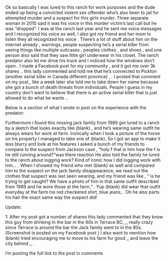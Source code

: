 Ok so basically I was lured to this ranch for work purposes and the dude ended up being a convicted violent sex offender who’s also been to jail for attempted murder and a suspect for this girls murder. Three separate woman in 2010 said it was his voice in this murder victim’s last call but he was “dropped”. I was at the ranch last year and he sent me voice messages and I recognized his voice as well, I also got my friend and her mom to listen they all recognized his voice . There’s a lot of stuff about him on the internet already , warnings, people suspecting he’s a serial killer from seeing things like multiple suitcases , peoples clothes , and shoes , and one person also said that they saw little girl underwear in his closet. The ranch predator also let me drive his truck and I noticed how the windows don’t open.. I made a Facebook post for my community , and it got me over 3k shares .. this lady commented and told me that he’s connected to Pickton (another serial killer in Canada different province) , . I posted that comment on my post,, like a week later she told me to take down her name because she got a bunch of death threats from individuals. People I guess in my country don’t want to believe that there is an active serial killer that is just allowed to do what he wants .. 

Below is a section of what I wrote in post on the experience with the predator: 

Furthermore i found this missing jack family from 1989 got lured to a ranch by a sketch that looks exactly like (blank) , and he’s wearing same outfit he always wears for work at farm. Ironically when I took a picture of the horse on his property I managed to take one of (blank). So I got an app to make it less blurry and look at his features I asked a bunch of my friends to compare to the suspect from Jackson case , “holy f that is him how the f is he still running around?”was there reaction 
He also told the family he lured to the ranch about logging work? Kind of ironic how I did logging work with him… . When I showed my friend who met (blank) as well and compared him to the suspect on the jack family disappearance,  we read out the clothes that suspect  was last seen wearing, and my friend was like , “ is he trying to get caught? We have a photo of him in that same outfit described from 1989 and he wore those at the farm,” . Yup (blank) did wear that outfit everyday at the farm his red checkered shirt, blue jeans, . Oh he also parts his hair the exact same way the suspect did! 

Update: 

1: After my post got a number of shares this lady commented that they know this guy from drinking In the bar in the 80s in Terrace BC, ,, really crazy since Terrace is around the bar the Jack family went to in the 80s. (Screenshot is posted on my Facebook post ) I also want to mention how (blank) tried encouraging me to move to his farm for good ,, and leave the city behind ,, . 

I’m posting the full link to the post in comments